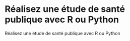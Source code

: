 # Réalisez une étude de santé publique avec R ou Python
Réalisez une étude de santé publique avec R ou Python
